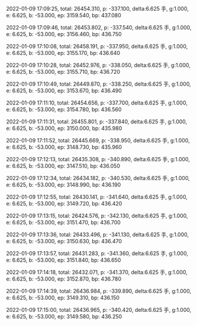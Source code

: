 2022-01-09 17:09:25, total: 26454.310, p: -337.100, delta:6.625 手, g:1.000, e: 6.625, b: -53.000, ep: 3159.540, bp: 437.080

2022-01-09 17:09:46, total: 26453.802, p: -337.540, delta:6.625 手, g:1.000, e: 6.625, b: -53.000, ep: 3156.460, bp: 436.750

2022-01-09 17:10:08, total: 26458.191, p: -337.950, delta:6.625 手, g:1.000, e: 6.625, b: -53.000, ep: 3155.170, bp: 436.640

2022-01-09 17:10:28, total: 26452.976, p: -338.050, delta:6.625 手, g:1.000, e: 6.625, b: -53.000, ep: 3155.710, bp: 436.720

2022-01-09 17:10:49, total: 26449.870, p: -338.250, delta:6.625 手, g:1.000, e: 6.625, b: -53.000, ep: 3153.670, bp: 436.490

2022-01-09 17:11:10, total: 26454.656, p: -337.700, delta:6.625 手, g:1.000, e: 6.625, b: -53.000, ep: 3154.780, bp: 436.560

2022-01-09 17:11:31, total: 26455.801, p: -337.840, delta:6.625 手, g:1.000, e: 6.625, b: -53.000, ep: 3150.000, bp: 435.980

2022-01-09 17:11:52, total: 26445.669, p: -338.950, delta:6.625 手, g:1.000, e: 6.625, b: -53.000, ep: 3148.730, bp: 435.960

2022-01-09 17:12:13, total: 26435.308, p: -340.890, delta:6.625 手, g:1.000, e: 6.625, b: -53.000, ep: 3147.510, bp: 436.050

2022-01-09 17:12:34, total: 26434.182, p: -340.530, delta:6.625 手, g:1.000, e: 6.625, b: -53.000, ep: 3148.990, bp: 436.190

2022-01-09 17:12:55, total: 26430.141, p: -341.640, delta:6.625 手, g:1.000, e: 6.625, b: -53.000, ep: 3149.720, bp: 436.420

2022-01-09 17:13:15, total: 26424.576, p: -342.130, delta:6.625 手, g:1.000, e: 6.625, b: -53.000, ep: 3151.470, bp: 436.700

2022-01-09 17:13:36, total: 26433.496, p: -341.130, delta:6.625 手, g:1.000, e: 6.625, b: -53.000, ep: 3150.630, bp: 436.470

2022-01-09 17:13:57, total: 26431.283, p: -341.360, delta:6.625 手, g:1.000, e: 6.625, b: -53.000, ep: 3151.840, bp: 436.650

2022-01-09 17:14:18, total: 26432.071, p: -341.370, delta:6.625 手, g:1.000, e: 6.625, b: -53.000, ep: 3152.870, bp: 436.780

2022-01-09 17:14:39, total: 26436.984, p: -339.890, delta:6.625 手, g:1.000, e: 6.625, b: -53.000, ep: 3149.310, bp: 436.150

2022-01-09 17:15:00, total: 26436.965, p: -340.420, delta:6.625 手, g:1.000, e: 6.625, b: -53.000, ep: 3149.580, bp: 436.250